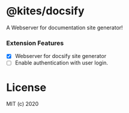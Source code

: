@kites/docsify
==============

A Webserver for documentation site generator!

### Extension Features

* [x] Webserver for docsify site generator
* [ ] Enable authentication with user login.

License
=======

MIT (c) 2020
